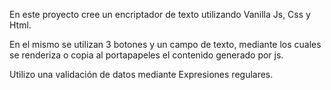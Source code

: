 En este proyecto cree un encriptador de texto utilizando Vanilla Js, Css y Html.

En el mismo se utilizan 3 botones y un campo de texto, mediante los cuales se renderiza o copia al portapapeles el contenido generado por js. 

Utilizo una validación de datos mediante Expresiones regulares.